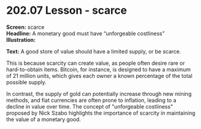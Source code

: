 # 202.07 Lesson - scarce

**Screen:** scarce\
**Headline:** A monetary good must have “unforgeable costliness”\
**Illustration:**

**Text:** A good store of value should have a limited supply, or be scarce.&#x20;

This is because scarcity can create value, as people often desire rare or hard-to-obtain items. Bitcoin, for instance, is designed to have a maximum of 21 million units, which gives each owner a known percentage of the total possible supply.&#x20;

In contrast, the supply of gold can potentially increase through new mining methods, and fiat currencies are often prone to inflation, leading to a decline in value over time. The concept of "unforgeable costliness" proposed by Nick Szabo highlights the importance of scarcity in maintaining the value of a monetary good.
